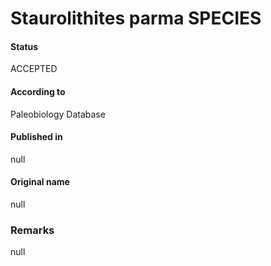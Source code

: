 Staurolithites parma SPECIES
=======

#### Status
ACCEPTED

#### According to
Paleobiology Database

#### Published in
null

#### Original name
null

### Remarks
null